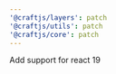 ```yaml
---
'@craftjs/layers': patch
'@craftjs/utils': patch
'@craftjs/core': patch
---
```


Add support for react 19
